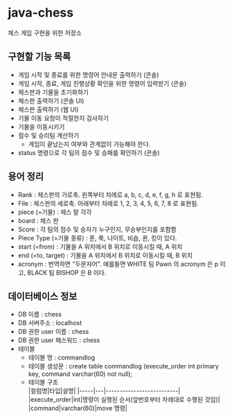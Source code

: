 # java-chess
체스 게임 구현을 위한 저장소

## 구현할 기능 목록
- 게임 시작 및 종료를 위한 명령어 안내문 출력하기 (콘솔)
- 게임 시작, 종료, 게임 진행상황 확인을 위한 명령어 입력받기 (콘솔)
- 체스판과 기물을 초기화하기
- 체스판 출력하기 (콘솔 UI)
- 체스판 출력하기 (웹 UI)
- 기물 이동 요청이 적절한지 검사하기
- 기물을 이동시키기
- 점수 및 승리팀 계산하기
    - 게임이 끝났는지 여부와 관계없이 가능해야 한다.
- status 명령으로 각 팀의 점수 및 승패를 확인하기 (콘솔)

## 용어 정리
- Rank : 체스판의 가로축. 왼쪽부터 차례로 a, b, c, d, e, f, g, h 로 표현됨.
- File : 체스판의 세로축. 아래부터 차례로 1, 2, 3, 4, 5, 6, 7, 8 로 표현됨.
- piece (=기물) : 체스 말 각각
- board : 체스 판
- Score : 각 팀의 점수 및 승자가 누구인지, 무승부인지를 포함함
- Piece Type (=기물 종류) : 폰, 룩, 나이트, 비숍, 퀸, 킹이 있다.
- start (=from) : 기물을 A 위치에서 B 위치로 이동시킬 때, A 위치
- end (=to, target) : 기물을 A 위치에서 B 위치로 이동시킬 때, B 위치
- acronym : 번역하면 "두문자어". 예를들면 WHITE 팀 Pawn 의 acronym 은 p 이고, BLACK 팀 BISHOP 은 B 이다.

## 데이터베이스 정보
- DB 이름 : chess
- DB 서버주소 : localhost
- DB 권한 user 이름 : chess
- DB 권한 user 패스워드 : chess
- 테이블
    - 테이블 명 : commandlog
    - 테이블 생성문 : create table commandlog (execute_order int primary key, command varchar(60) not null);
    - 테이블 구조  
|컬럼명|타입|설명|
|-----|---|--------------------------|
|execute_order|int|명령이 실행된 순서(앞번호부터 차례대로 수행된 것임)|
|command|varchar(60)|move 명령|
    
